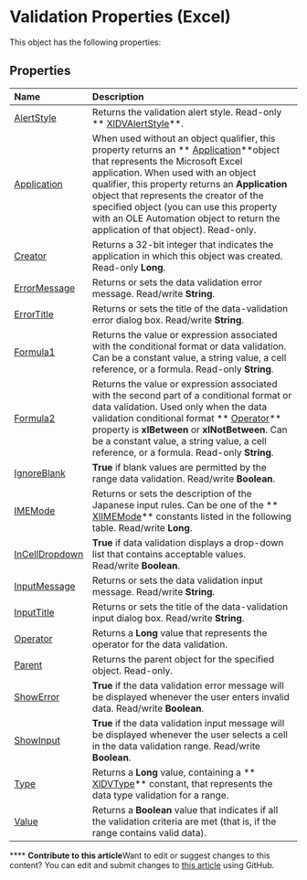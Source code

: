 
# Validation Properties (Excel)
This object has the following properties:

## Properties



|**Name**|**Description**|
|:-----|:-----|
| [AlertStyle](de844f58-be45-c4a6-af49-67f669abb626.md)|Returns the validation alert style. Read-only  ** [XlDVAlertStyle](fd64927c-fc34-1561-4f6a-378ecfb7a7c9.md)**.|
| [Application](a332399a-3112-a3b8-905f-163437f6e195.md)|When used without an object qualifier, this property returns an  ** [Application](19b73597-5cf9-4f56-8227-b5211f657f6f.md)**object that represents the Microsoft Excel application. When used with an object qualifier, this property returns an  **Application** object that represents the creator of the specified object (you can use this property with an OLE Automation object to return the application of that object). Read-only.|
| [Creator](664abd2c-550e-bb5e-877a-db7dc43a5c52.md)|Returns a 32-bit integer that indicates the application in which this object was created. Read-only  **Long**.|
| [ErrorMessage](e5708bb8-7929-9e69-f020-567c4f6fc67d.md)|Returns or sets the data validation error message. Read/write  **String**.|
| [ErrorTitle](bafa328c-9f2f-3bb3-be61-5772e28fed47.md)|Returns or sets the title of the data-validation error dialog box. Read/write  **String**.|
| [Formula1](a6d69fd0-231a-8eb7-4a31-67ac29e10efe.md)|Returns the value or expression associated with the conditional format or data validation. Can be a constant value, a string value, a cell reference, or a formula. Read-only  **String**.|
| [Formula2](937e2a16-9d25-cf2e-5b6a-786db918a60a.md)|Returns the value or expression associated with the second part of a conditional format or data validation. Used only when the data validation conditional format  ** [Operator](1e21c1e5-4210-7a15-3b8f-d016e35be857.md)** property is **xlBetween** or **xlNotBetween**. Can be a constant value, a string value, a cell reference, or a formula. Read-only  **String**.|
| [IgnoreBlank](91913061-9cc7-8e96-11c3-67d7b84e2e25.md)| **True** if blank values are permitted by the range data validation. Read/write **Boolean**.|
| [IMEMode](0bb1ebc8-257f-b3e0-11d1-b50575e9f86c.md)|Returns or sets the description of the Japanese input rules. Can be one of the  ** [XlIMEMode](846620f7-6d41-5b53-cc5b-1985a95c173d.md)** constants listed in the following table. Read/write **Long**.|
| [InCellDropdown](019cf85b-831f-38f0-ea69-a30066acf30e.md)| **True** if data validation displays a drop-down list that contains acceptable values. Read/write **Boolean**.|
| [InputMessage](cef219c7-4fb2-128c-b091-170f63f70a98.md)|Returns or sets the data validation input message. Read/write  **String**.|
| [InputTitle](77e6bb8b-1fc2-084c-69b7-31b07f8145d3.md)|Returns or sets the title of the data-validation input dialog box. Read/write  **String**.|
| [Operator](1e21c1e5-4210-7a15-3b8f-d016e35be857.md)|Returns a  **Long** value that represents the operator for the data validation.|
| [Parent](d89954da-a334-e1ea-5dda-2b06e0c44b6e.md)|Returns the parent object for the specified object. Read-only.|
| [ShowError](19f7e431-6a6a-d8ed-98fe-c931cfb95498.md)| **True** if the data validation error message will be displayed whenever the user enters invalid data. Read/write **Boolean**.|
| [ShowInput](8760c403-c982-4cbd-6211-cb8b1c83bc91.md)| **True** if the data validation input message will be displayed whenever the user selects a cell in the data validation range. Read/write **Boolean**.|
| [Type](77c7a82b-2bfc-3eff-9cef-4a0ea2ad7e13.md)|Returns a  **Long** value, containing a ** [XlDVType](ef454aba-4c36-1431-fcb0-eb2ee679ac2d.md)** constant, that represents the data type validation for a range.|
| [Value](8c1e3946-ea57-4aa7-5f1d-be9e6a2c8f77.md)|Returns a  **Boolean** value that indicates if all the validation criteria are met (that is, if the range contains valid data).|

****   **Contribute to this article**Want to edit or suggest changes to this content? You can edit and submit changes to  [this article](https://github.com/jhershey00/VBA_Excel_Test/OpenXMLCon/articles/8af57426-9cf0-4209-bac5-a6166d20ccf3.md) using GitHub.

